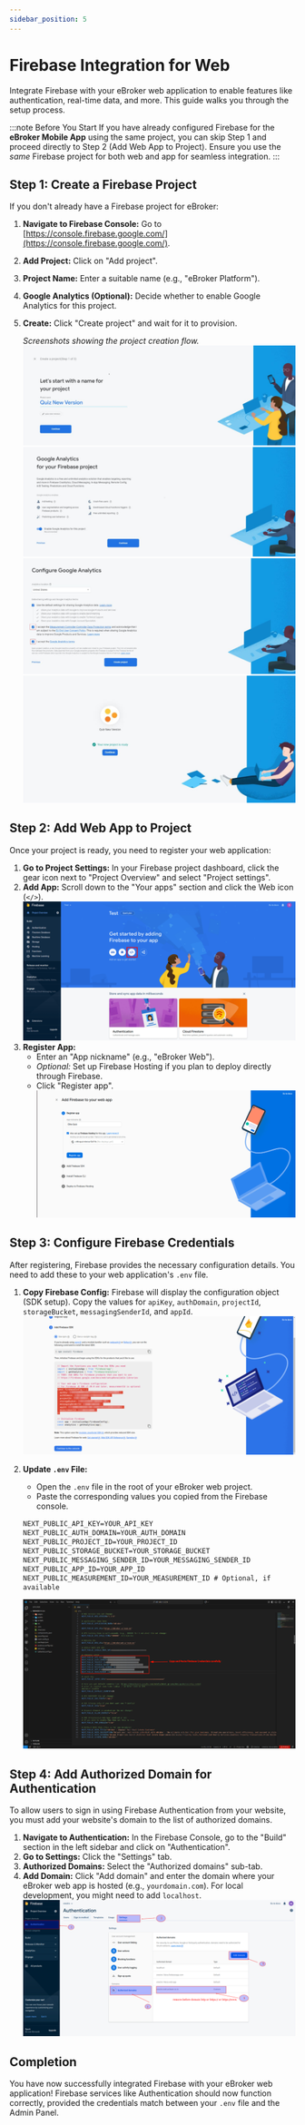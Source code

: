 ```yaml
---
sidebar_position: 5
---
```


# Firebase Integration for Web

Integrate Firebase with your eBroker web application to enable features like authentication, real-time data, and more. This guide walks you through the setup process.

:::note Before You Start
If you have already configured Firebase for the **eBroker Mobile App** using the same project, you can skip Step 1 and proceed directly to Step 2 (Add Web App to Project). Ensure you use the *same* Firebase project for both web and app for seamless integration.
:::

## Step 1: Create a Firebase Project

If you don't already have a Firebase project for eBroker:

1.  **Navigate to Firebase Console:** Go to [https://console.firebase.google.com/](https://console.firebase.google.com/).
2.  **Add Project:** Click on "Add project".
3.  **Project Name:** Enter a suitable name (e.g., "eBroker Platform").
4.  **Google Analytics (Optional):** Decide whether to enable Google Analytics for this project.
5.  **Create:** Click "Create project" and wait for it to provision.

    *Screenshots showing the project creation flow.*
    ![Firebase Project Creation Step 1](/images/web/createFirebase1.jpg)
    ![Firebase Project Creation Step 2](/images/web/createFirebase2.jpg)
    ![Firebase Project Creation Step 3](/images/web/createFirebase3.jpg)
    ![Firebase Project Creation Step 4](/images/web/createFirebase4.jpg)

## Step 2: Add Web App to Project

Once your project is ready, you need to register your web application:

1.  **Go to Project Settings:** In your Firebase project dashboard, click the gear icon next to "Project Overview" and select "Project settings".
2.  **Add App:** Scroll down to the "Your apps" section and click the Web icon (`</>`).
    ![Add Web App Button](/images/web/addWeb.png)
3.  **Register App:**
    *   Enter an "App nickname" (e.g., "eBroker Web").
    *   *Optional:* Set up Firebase Hosting if you plan to deploy directly through Firebase.
    *   Click "Register app".
    ![Register Web App Form](/images/web/addWeb2.png)

## Step 3: Configure Firebase Credentials

After registering, Firebase provides the necessary configuration details. You need to add these to your web application's `.env` file.

1.  **Copy Firebase Config:** Firebase will display the configuration object (SDK setup). Copy the values for `apiKey`, `authDomain`, `projectId`, `storageBucket`, `messagingSenderId`, and `appId`.
    ![Firebase SDK Configuration Code](/images/web/addWeb3.png)

2.  **Update `.env` File:**
    *   Open the `.env` file in the root of your eBroker web project.
    <!-- *   Locate the `NEXT_PUBLIC_FIREBASE_` variables. -->
    *   Paste the corresponding values you copied from the Firebase console.

    ```dotenv
    NEXT_PUBLIC_API_KEY=YOUR_API_KEY
    NEXT_PUBLIC_AUTH_DOMAIN=YOUR_AUTH_DOMAIN
    NEXT_PUBLIC_PROJECT_ID=YOUR_PROJECT_ID
    NEXT_PUBLIC_STORAGE_BUCKET=YOUR_STORAGE_BUCKET
    NEXT_PUBLIC_MESSAGING_SENDER_ID=YOUR_MESSAGING_SENDER_ID
    NEXT_PUBLIC_APP_ID=YOUR_APP_ID
    NEXT_PUBLIC_MEASUREMENT_ID=YOUR_MEASUREMENT_ID # Optional, if available
    ```

    ![Firebase .env File Configuration Example](/images/web/firebase-v-1.2.6.png) 


## Step 4: Add Authorized Domain for Authentication

To allow users to sign in using Firebase Authentication from your website, you must add your website's domain to the list of authorized domains.

1.  **Navigate to Authentication:** In the Firebase Console, go to the "Build" section in the left sidebar and click on "Authentication".
2.  **Go to Settings:** Click the "Settings" tab.
3.  **Authorized Domains:** Select the "Authorized domains" sub-tab.
4.  **Add Domain:** Click "Add domain" and enter the domain where your eBroker web app is hosted (e.g., `yourdomain.com`). For local development, you might need to add `localhost`.
    ![Firebase Authorized Domains List](/images/web/firebase-configuration.png)

## Completion

You have now successfully integrated Firebase with your eBroker web application! Firebase services like Authentication should now function correctly, provided the credentials match between your `.env` file and the Admin Panel.
